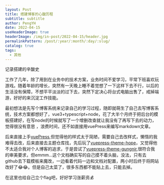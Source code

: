 ```yaml
---
layout: Post
title: 搭建博客的心酸历程
subtitle: subtitle
author: PengYH
date: 2022-04-15
useHeaderImage: true
headerImage: /img/in-post/2022-04-15/header.jpg
permalinkPattern: /post/:year/:month/:day/:slug/
catalog: true
tags:
  - 其他
---
```


记录搭建的辛酸史
<!-- more -->
工作了几年，除了用到在业务中的技术方案，业务时间不爱学习，平常下班喜欢玩游戏。随着年龄的增长，突然有一天晚上睡不着觉想了一下这样下去不行，以后的生活没有保障，不想平平淡淡的过下去，突然下定决心将台式电脑出售了，戒掉端游，好好的来沉淀工作技能。

最初想法是先写个博客系统来记录自己的学习过程，随即就萌生了自己去写博客系统，技术方案都想好了，vue3+typescript+node，花了大半个月终于把后台的模板搭建好，在写node的时候就写了一个增删改查就让我没有了再写下去的动力，觉得很没有意思 ，浪费时间，还不如直接用vuePress来编写markdown文章。

后来直接上手[vuePress](https://v2.vuepress.vuejs.org/zh/),但觉得他的样式太于简陋，需要自己去改样式，懒惰的我难得去改，后来直接去主题仓库找，先后玩了[vuepress-theme-hope](https://vuepress-theme-hope.github.io/v2/)，又觉得他不太适合我对个人博客的追求，于是尝试了[vuepress-theme-gungnir](https://v2-vuepress-theme-gungnir.vercel.app/),很符合我的审美要求，但emmm...这个文档确实写的自己摸不着头脑，没法，只有去github去下载模板来魔改，一边看着代码一边和文档对配置，两小时后终于将网站改好了😂😂。但是自己太菜了，很多东西都不能贴上去，只能去掉。

在这里也给自己立个flag吧，好好学习涨薪资💰
